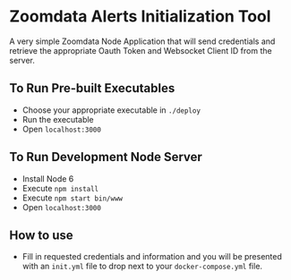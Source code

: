 # Zoomdata Alerts Initialization Tool

A very simple Zoomdata Node Application that will send credentials and retrieve the appropriate Oauth Token and Websocket Client ID from the server.

## To Run Pre-built Executables

* Choose your appropriate executable in `./deploy`
* Run the executable
* Open `localhost:3000`

## To Run Development Node Server

* Install Node 6
* Execute `npm install`
* Execute `npm start bin/www`
* Open `localhost:3000`

## How to use

* Fill in requested credentials and information and you will be presented with an `init.yml` file to drop next to your `docker-compose.yml` file.
